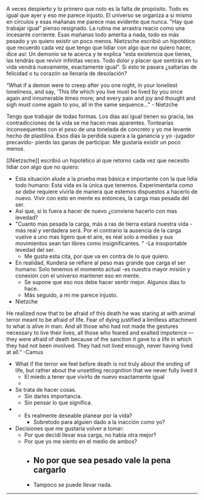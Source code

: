 A veces despierto y lo primero que noto es la falta de propósito. Todo es igual que ayer y eso me parece injusto. El universo se organiza a si mismo en círculos y esas mañanas me parece mas evidente que nunca. 
"Hay que trabajar  igual" pienso resignado. La rutina me arrastra reacio como una incesante corriente. Esas mañanas todo amerita a nada, todo es más pesado y yo quiero existir un poco menos. 
Nietzsche escribió un hipotético que recuerdo cada vez que tengo que lidiar con algo que no quiero hacer, dice así:  Un demonio se te acerca y te explica "esta existencia que tienes, las tendrás que revivir infinitas veces. Todo dolor y placer que sentirás en tu vida vendrá nuevamente, exactamente igual". Si esto te pasara ¿saltarías de felicidad o tu corazón se llenaría de desolación?





“What if a demon were to creep after you one night, in your loneliest loneliness, and say, 'This life which you live must be lived by you once again and innumerable times more; and every pain and joy and thought and sigh must come again to you, all in the same sequence..." - Nietzche

Tengo que trabajar de todas formas. Los días así igual tienen su gracia, las contradicciones de la vida se me hacen mas aparentes. Tontearías inconsequentes con el peso de una tonelada de concreto y yo me levante hecho de plastilina. 
Esos días la perdida supera a la ganancia y yo -jugador precavido- pierdo las ganas de participar. Me gustaría existir un poco menos. 




[[Nietzsche]] escribió un hipotético al que retorno cada vez que necesito lidiar con algo que no quiero: 

- Esta situación alude a la prueba mas básica e importante con la que lidia todo humano: Esta vida es la única que tenemos. Experimentarla *como se debe* requiere vivirla de manera que estemos dispuestos a hacerlo de nuevo. Vivir con esto en mente es entonces, la carga mas pesada del ser. 
- Así que, si lo fuera a hacer de nuevo ¿conviene hacerlo con mas levedad?
- "Cuanto mas pesada la carga, más a ras de tierra estará nuestra vida -más real y verdadera será. Por el contrario la ausencia de la carga vuelve a uno mas ligero que el aire, es real solo a medias y sus movimientos sean tan libres como insignificantes. " -La insoportable levedad del ser. 
	- Me gusta esta cita, por que va en contra de lo que quiero. 
- En realidad, Kundera se refiere al peso mas grande que carga el ser humano: Solo tenemos el momento actual -es nuestra mayor misión y conexión con el universo mantener eso en mente. 
	- Se supone que eso nos debe hacer sentir mejor. Algunos días lo hace. 
	- Más seguido, a mi me parece injusto. 
- Nietzche 

He realized now that to be afraid of this death he was staring at with animal terror meant to be afraid of life. Fear of dying justified a limitless attachment to what is alive in man. And all those who had not made the gestures necessary to live their lives, all those who feared and exalted impotence — they were afraid of death because of the sanction it gave to a life in which they had not been involved. They had not lived enough, never having lived at all.” -Camus
- What if the terror we feel before death is not truly about the ending of life, but rather about the unsettling recognition that we never fully lived it
	- El miedo a tener que vivirlo de nuevo exactamente igual
	- 
- Se trata de hacer cosas.
	- Sin darles importancia. 
	- Sin pensar lo que significa.
- 
	- Es realmente deseable planear por la vida?
		- Sobretodo para alguien dado a la inacción como yo?
- Decisiones que me gustaría volver a tomar:
	- Por que decidí llevar esa carga, no había otra mejor?
	- Por que yo me siento en el medio de ambos?
		- No por que sea pesado vale la pena cargarlo
			-
		- Tampoco se puede llevar nada. 

----------------------------------------------------------------------------




 
